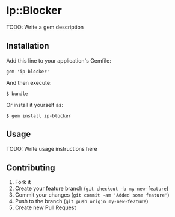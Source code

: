 # Ip::Blocker

TODO: Write a gem description

## Installation

Add this line to your application's Gemfile:

    gem 'ip-blocker'

And then execute:

    $ bundle

Or install it yourself as:

    $ gem install ip-blocker

## Usage

TODO: Write usage instructions here

## Contributing

1. Fork it
2. Create your feature branch (`git checkout -b my-new-feature`)
3. Commit your changes (`git commit -am 'Added some feature'`)
4. Push to the branch (`git push origin my-new-feature`)
5. Create new Pull Request
